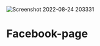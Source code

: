 ![Screenshot 2022-08-24 203331](https://user-images.githubusercontent.com/92930799/186496561-7566cfd7-4bd5-477b-bc71-7ecdcba3b1c3.png)
# Facebook-page
